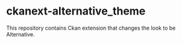 # ckanext-alternative_theme

This repository contains Ckan extension that changes the look to be Alternative.
